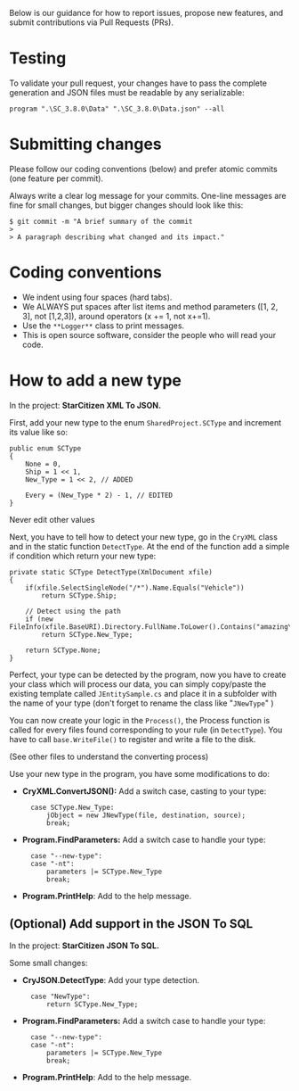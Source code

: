 Below is our guidance for how to report issues, propose new features, and submit contributions via Pull Requests (PRs).

# Testing

To validate your pull request, your changes have to pass the complete generation and JSON files must be readable by any serializable:

    program ".\SC_3.8.0\Data" ".\SC_3.8.0\Data.json" --all

# Submitting changes

Please follow our coding conventions (below) and prefer atomic commits (one feature per commit).

Always write a clear log message for your commits. One-line messages are fine for small changes, but bigger changes should look like this:

    $ git commit -m "A brief summary of the commit
    > 
    > A paragraph describing what changed and its impact."

# Coding conventions

- We indent using four spaces (hard tabs).
- We ALWAYS put spaces after list items and method parameters ([1, 2, 3], not [1,2,3]), around operators (x += 1, not x+=1).
- Use the `**Logger**` class to print messages.
- This is open source software, consider the people who will read your code.

# How to add a new type

In the project: **StarCitizen XML To JSON.**

First, add your new type to the enum `SharedProject.SCType` and increment its value like so:

    public enum SCType
    {
    	None = 0,
    	Ship = 1 << 1,
    	New_Type = 1 << 2, // ADDED
    	
    	Every = (New_Type * 2) - 1, // EDITED
    }

Never edit other values

Next, you have to tell how to detect your new type, go in the `CryXML` class and in the static function `DetectType`. At the end of the function add a simple if condition which return your new type:

    private static SCType DetectType(XmlDocument xfile)
    {
    	if(xfile.SelectSingleNode("/*").Name.Equals("Vehicle"))
    		return SCType.Ship;
    
    	// Detect using the path
    	if (new FileInfo(xfile.BaseURI).Directory.FullName.ToLower().Contains("amazing\\folders"))
    		return SCType.New_Type;
    
    	return SCType.None;
    }

Perfect, your type can be detected by the program, now you have to create your class which will process our data, you can simply copy/paste the existing template called `JEntitySample.cs` and place it in a subfolder with the name of your type (don't forget to rename the class like "`JNewType`" )

You can now create your logic in the `Process()`, the Process function is called for every files found corresponding to your rule (in `DetectType`). You have to call `base.WriteFile()` to register and write a file to the disk.

(See other files to understand the converting process)

Use your new type in the program, you have some modifications to do:

- **CryXML.ConvertJSON():** Add a switch case, casting to your type:

        case SCType.New_Type:
        	jObject = new JNewType(file, destination, source);
        	break;

- **Program.FindParameters:** Add a switch case to handle your type:

        case "--new-type":
        case "-nt":
        	parameters |= SCType.New_Type
        	break;

- **Program.PrintHelp**: Add to the help message.

## (Optional) Add support in the **JSON To SQL**

In the project: **StarCitizen JSON To SQL.**

Some small changes:

- **CryJSON.DetectType**: Add your type detection.

        case "NewType":
        	return SCType.New_Type;

- **Program.FindParameters:** Add a switch case to handle your type:

        case "--new-type":
        case "-nt":
        	parameters |= SCType.New_Type
        	break;

- **Program.PrintHelp**: Add to the help message.
